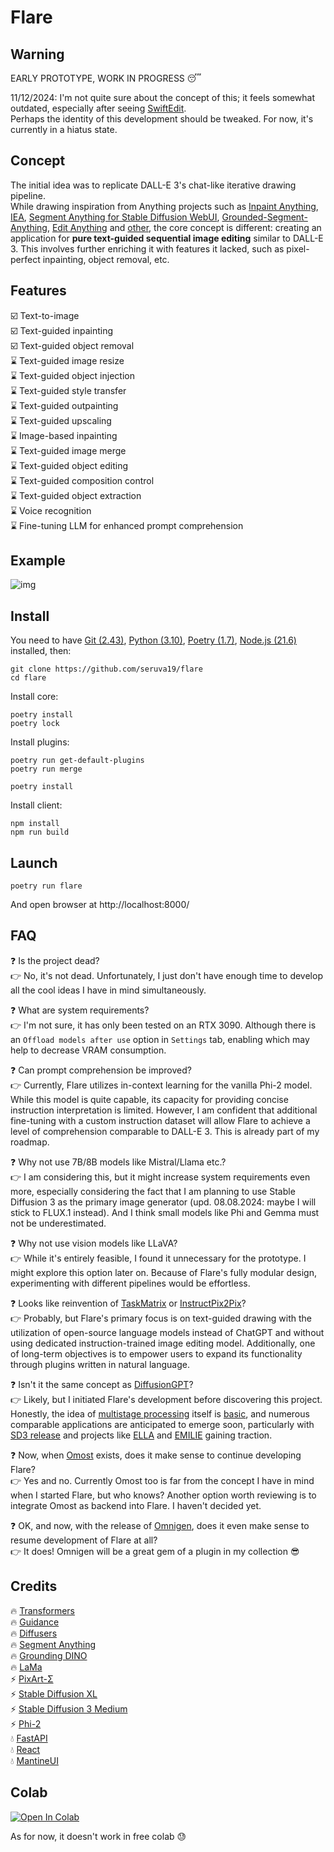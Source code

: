 # Flare

## Warning

EARLY PROTOTYPE, WORK IN PROGRESS :sleeping:

11/12/2024: I'm not quite sure about the concept of this; it feels somewhat outdated, especially after seeing [SwiftEdit](https://swift-edit.github.io/).  
Perhaps the identity of this development should be tweaked. For now, it's currently in a hiatus state.

## Concept

The initial idea was to replicate DALL-E 3's chat-like iterative drawing pipeline.  
While drawing inspiration from Anything projects such as [Inpaint Anything](https://github.com/geekyutao/Inpaint-Anything), [IEA](https://github.com/feizc/IEA), [Segment Anything for Stable Diffusion WebUI](https://github.com/continue-revolution/sd-webui-segment-anything), [Grounded-Segment-Anything](https://github.com/IDEA-Research/Grounded-Segment-Anything), [Edit Anything](https://github.com/sail-sg/EditAnything) and [other](https://github.com/VainF/Awesome-Anything), the core concept is different: creating an application for <b>pure text-guided sequential image editing</b> similar to DALL-E 3. This involves further enriching it with features it lacked, such as pixel-perfect inpainting, object removal, etc.

## Features

:ballot_box_with_check: Text-to-image  
:ballot_box_with_check: Text-guided inpainting  
:ballot_box_with_check: Text-guided object removal  
:hourglass: Text-guided image resize  
:hourglass: Text-guided object injection  
:hourglass: Text-guided style transfer  
:hourglass: Text-guided outpainting  
:hourglass: Text-guided upscaling  
:hourglass: Image-based inpainting   
:hourglass: Text-guided image merge  
:hourglass: Text-guided object editing  
:hourglass: Text-guided composition control  
:hourglass: Text-guided object extraction  
:hourglass: Voice recognition  
:hourglass: Fine-tuning LLM for enhanced prompt comprehension  

## Example

![img](/screenshots/flare.png)


## Install

You need to have [Git (2.43)](https://git-scm.com/), [Python (3.10)](https://www.python.org/), [Poetry (1.7)](https://python-poetry.org/), [Node.js (21.6)](https://nodejs.org/) installed, then:
```
git clone https://github.com/seruva19/flare
cd flare
```

Install core:
```
poetry install
poetry lock
```

Install plugins:
```
poetry run get-default-plugins
poetry run merge

poetry install
```

Install client:
```
npm install
npm run build
```

## Launch

```
poetry run flare
```
And open browser at http://localhost:8000/

## FAQ

❓ Is the project dead?  
👉 No, it's not dead. Unfortunately, I just don't have enough time to develop all the cool ideas I have in mind simultaneously.

❓ What are system requirements?   
👉 I'm not sure, it has only been tested on an RTX 3090. Although there is an `Offload models after use` option in `Settings` tab, enabling which may help to decrease VRAM consumption.

❓ Can prompt comprehension be improved?  
👉 Currently, Flare utilizes in-context learning for the vanilla Phi-2 model. While this model is quite capable, its capacity for providing concise instruction interpretation is limited. However, I am confident that additional fine-tuning with a custom instruction dataset will allow Flare to achieve a level of comprehension comparable to DALL-E 3. This is already part of my roadmap.

❓ Why not use 7B/8B models like Mistral/Llama etc.?  
👉 I am considering this, but it might increase system requirements even more, especially considering the fact that I am planning to use Stable Diffusion 3 as the primary image generator (upd. 08.08.2024: maybe I will stick to FLUX.1 instead). And I think small models like Phi and Gemma must not be underestimated.

❓ Why not use vision models like LLaVA?  
👉 While it's entirely feasible, I found it unnecessary for the prototype. I might explore this option later on. Because of Flare's fully modular design, experimenting with different pipelines would be effortless.

❓ Looks like reinvention of [TaskMatrix](https://github.com/chenfei-wu/TaskMatrix) or [InstructPix2Pix](https://github.com/timothybrooks/instruct-pix2pix)?  
👉 Probably, but Flare's primary focus is on text-guided drawing with the utilization of open-source language models instead of ChatGPT and without using dedicated instruction-trained image editing model. Additionally, one of long-term objectives is to empower users to expand its functionality through plugins written in natural language.

❓ Isn't it the same concept as [DiffusionGPT](https://github.com/DiffusionGPT/DiffusionGPT)?  
👉 Likely, but I initiated Flare's development before discovering this project. Honestly, the idea of [multistage processing](https://www.reddit.com/r/StableDiffusion/comments/18em2yf/comment/kcpfsbe) itself is [basic](https://www.reddit.com/r/StableDiffusion/comments/1bl3gnk/comment/kw2y51q), and numerous comparable applications are anticipated to emerge soon, particularly with [SD3 release](https://twitter.com/StabilityAI/status/1770931861851947321?t=rWVHofu37x2P7GXGvxV7Dg) and projects like [ELLA](https://github.com/TencentQQGYLab/ELLA) and [EMILIE](https://arxiv.org/abs/2309.00613) gaining traction. 
 
❓ Now, when [Omost](https://github.com/lllyasviel/Omost) exists, does it make sense to continue developing Flare?  
👉 Yes and no. Currently Omost too is far from the concept I have in mind when I started Flare, but who knows? Another option worth reviewing is to integrate Omost as backend into Flare. I haven't decided yet.

❓ OK, and now, with the release of [Omnigen](https://github.com/VectorSpaceLab/OmniGen), does it even make sense to resume development of Flare at all?  
👉 It does! Omnigen will be a great gem of a plugin in my collection 😎

## Credits

🔥 [Transformers](https://github.com/huggingface/transformers)  
🔥 [Guidance](https://github.com/guidance-ai/guidance)  
🔥 [Diffusers](https://github.com/huggingface/diffusers)  
🔥 [Segment Anything](https://github.com/facebookresearch/segment-anything)  
🔥 [Grounding DINO](https://github.com/IDEA-Research/GroundingDINO)  
🔥 [LaMa](https://github.com/advimman/lama)  
⚡ [PixArt-Σ](https://github.com/PixArt-alpha/PixArt-sigma)  
⚡ [Stable Diffusion XL](https://huggingface.co/stabilityai/stable-diffusion-xl-base-1.0)  
⚡ [Stable Diffusion 3 Medium](https://huggingface.co/stabilityai/stable-diffusion-3-medium-diffusers)  
⚡ [Phi-2](https://huggingface.co/microsoft/phi-2)  
💧 [FastAPI](https://github.com/tiangolo/fastapi)  
💧 [React](https://github.com/facebook/react)  
💧 [MantineUI](https://github.com/mantinedev/mantine)  

## Colab

[![Open In Colab](https://colab.research.google.com/assets/colab-badge.svg)](https://colab.research.google.com/drive/1xVqQoEk0dfJ4uQ4q_txRBMQMOx0phNUn)
<br>

As for now, it doesn't work in free colab 😓
